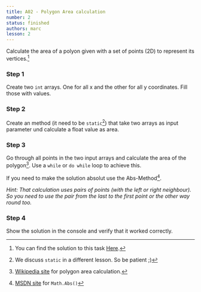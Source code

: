```yaml
---
title: A02 - Polygon Area calculation
number: 2
status: finished
authors: marc
lesson: 2
---
```


Calculate the area of a polyon given with a set of points (2D) to represent its vertices.[^solution]

[^solution]:
    You can find the solution to this task [Here](https://github.com/satkowski/csharp-lessons-exercise-solutions/tree/master/lesson_02/A02_polygon_area_1/ExerciseSolution/).

### Step 1

Create two `int` arrays. One for all x and the other for all y coordinates. Fill those with values.

### Step 2

Create an method (it need to be `static`[^static]) that take two arrays as input parameter und calculate a float value as area.

[^static]:
    We discuss `static` in a different lesson. So be patient ;)

### Step 3

Go through all points in the two input arrays and calculate the area of the polygon[^polygon_area]. Use a `while` or `do while` loop to achieve this.

[^polygon_area]:
    [Wikipedia site](https://de.wikipedia.org/wiki/Polygon#Fl.C3.A4che) for polygon area calculation.
    
If you need to make the solution absolut use the Abs-Method[^abs].

[^abs]:
    [MSDN site](https://msdn.microsoft.com/de-de/library/system.math.abs%28v=vs.110%29.aspx) for `Math.Abs()`
    
*Hint: That calculation uses pairs of points (with the left or right neighbour). So you need to use the pair from the last to the first point or the other way round too.*

### Step 4

Show the solution in the console and verify that it worked correctly.